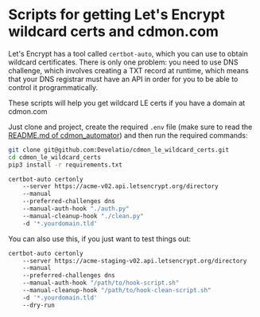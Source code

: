 # Scripts for getting Let's Encrypt wildcard certs and cdmon.com

Let's Encrypt has a tool called `certbot-auto`, which you can use to obtain
wildcard certificates. There is only one problem: you need to use DNS challenge,
which involves creating a TXT record at runtime, which means that your DNS
registrar must have an API in order for you to be able to control it
programmatically.

These scripts will help you get wildcard LE certs if you have a domain at
cdmon.com

Just clone and project, create the required `.env` file (make sure to read
the [README.md of cdmon_automator](https://github.com/Develatio/cdmon_automator)) and then run the required commands:

```bash
git clone git@github.com:Develatio/cdmon_le_wildcard_certs.git
cd cdmon_le_wildcard_certs
pip3 install -r requirements.txt
```

```bash
certbot-auto certonly
    --server https://acme-v02.api.letsencrypt.org/directory
    --manual
    --preferred-challenges dns
    --manual-auth-hook "./auth.py"
    --manual-cleanup-hook "./clean.py"
    -d '*.yourdomain.tld'
```

You can also use this, if you just want to test things out:

```bash
certbot-auto certonly
    --server https://acme-staging-v02.api.letsencrypt.org/directory
    --manual
    --preferred-challenges dns
    --manual-auth-hook "/path/to/hook-script.sh"
    --manual-cleanup-hook "/path/to/hook-clean-script.sh"
    -d '*.yourdomain.tld'
    --dry-run
```